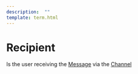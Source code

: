 ```yaml
---
description:  ""
template: term.html
---
```

# Recipient

Is the user receiving the [Message](message) via the [Channel](channel)         
